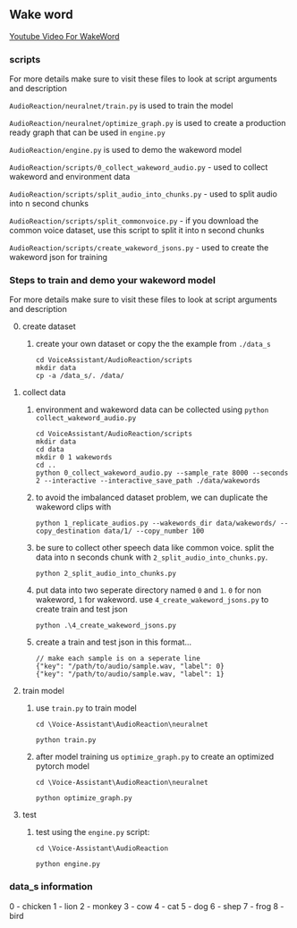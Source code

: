 ## Wake word
[Youtube Video For WakeWord](https://www.youtube.com/watch?v=ob0p7G2QoHA&list=PL5rWfvZIL-NpFXM9nFr15RmEEh4F4ePZW)

### scripts
For more details make sure to visit these files to look at script arguments and description

`AudioReaction/neuralnet/train.py` is used to train the model

`AudioReaction/neuralnet/optimize_graph.py` is used to create a production ready graph that can be used in `engine.py`

`AudioReaction/engine.py` is used to demo the wakeword model

`AudioReaction/scripts/0_collect_wakeword_audio.py` - used to collect wakeword and environment data

`AudioReaction/scripts/split_audio_into_chunks.py` - used to split audio into n second chunks

`AudioReaction/scripts/split_commonvoice.py` - if you download the common voice dataset, use this script to split it into n second chunks

`AudioReaction/scripts/create_wakeword_jsons.py` - used to create the wakeword json for training

### Steps to train and demo your wakeword model

For more details make sure to visit these files to look at script arguments and description

0. create dataset
    1. create your own dataset or copy the the example from  `./data_s`
        ```
        cd VoiceAssistant/AudioReaction/scripts
        mkdir data
        cp -a /data_s/. /data/
        ```

1. collect data
    1. environment and wakeword data can be collected using `python collect_wakeword_audio.py`
       ```
       cd VoiceAssistant/AudioReaction/scripts
       mkdir data
       cd data
       mkdir 0 1 wakewords
       cd ..
       python 0_collect_wakeword_audio.py --sample_rate 8000 --seconds 2 --interactive --interactive_save_path ./data/wakewords
       ```
    2. to avoid the imbalanced dataset problem, we can duplicate the wakeword clips with 
       ```
       python 1_replicate_audios.py --wakewords_dir data/wakewords/ --copy_destination data/1/ --copy_number 100
       ```
    3. be sure to collect other speech data like common voice. split the data into n seconds chunk with `2_split_audio_into_chunks.py`.
       ```
       python 2_split_audio_into_chunks.py
       ```
    4. put data into two seperate directory named `0` and `1`. `0` for non wakeword, `1` for wakeword. use `4_create_wakeword_jsons.py` to create train and test json
       ```
       python .\4_create_wakeword_jsons.py
       ```
    5. create a train and test json in this format...
        ```
        // make each sample is on a seperate line
        {"key": "/path/to/audio/sample.wav, "label": 0}
        {"key": "/path/to/audio/sample.wav, "label": 1}
        ```

2. train model
    1. use `train.py` to train model
        ```
        cd \Voice-Assistant\AudioReaction\neuralnet

        python train.py
        ```
    2. after model training us `optimize_graph.py` to create an optimized pytorch model
        ```
        cd \Voice-Assistant\AudioReaction\neuralnet

        python optimize_graph.py
        ```

3. test
    1. test using the `engine.py` script:

        ```
        cd \Voice-Assistant\AudioReaction

        python engine.py
        ```

### data_s information

0 - chicken
1 - lion
2 - monkey
3 - cow
4 - cat
5 - dog
6 - shep
7 - frog
8 - bird